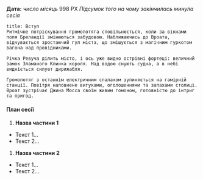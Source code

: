 **Дата:** *число місяць* 998 РХ
*Підсумок того на чому закінчилась минула сесія*
```ad-note
title: Вступ
Ритмічне потріскування громопотяга сповільнюється, коли за вікнами поля Бреландії змінюються забудовою. Наближаючись до Вроата, відчувається зростаючий гул міста, що змішується з магічним гуркотом вагона над провідниками.

Річка Ревуча ділить місто, і ось уже видно острівні фортеці: величний замок Зламаного Клинка короля. Над водою снують судна, а в небі видніється силует дирижабля.

Громопотяг з останнім електричним спалахом зупиняється на гамірній станції. Повітря наповнене вигуками, оголошеннями та запахами столиці. Вроат зустрічає Джина Мосса своїм живим гомоном, готовністю до інтриг та пригод.
```
#### План сесії
1. **Назва частини 1**
- Текст 1...
- Текст 2...
1. **Назва частини 2**
- Текст 1...
- Текст 2...